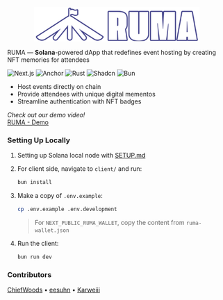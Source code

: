 <p align="center">
    <img src="./docs/banner.png" alt="screenshot" width="380" />
</p>

RUMA — **Solana**-powered dApp that redefines event hosting by creating NFT memories for attendees

![Next.js][next] ![Anchor][anchor] ![Rust][rust] ![Shadcn][shadcn] ![Bun][bun]

- Host events directly on chain
- Provide attendees with unique digital mementos
- Streamline authentication with NFT badges

*Check out our demo video!* <br>
[RUMA - Demo](https://www.youtube.com/watch?v=LplG3LaNH8k)

### Setting Up Locally

1. Setting up Solana local node with [SETUP.md](./docs/SETUP.md)

2. For client side, navigate to `client/` and run:

   ```bash
   bun install
   ```

3. Make a copy of `.env.example`:

   ```bash
   cp .env.example .env.development
   ```

   > For `NEXT_PUBLIC_RUMA_WALLET`, copy the content from `ruma-wallet.json`

4. Run the client:

   ```bash
   bun run dev
   ```

### Contributors

[ChiefWoods](https://github.com/ChiefWoods)
• [eesuhn](https://github.com/eesuhn)
• [Karweiii](https://github.com/Karweiii)

<!-- LINKS -->
[next]: https://img.shields.io/badge/next.js-000000?style=for-the-badge&logo=nextdotjs&logoColor=white
[anchor]: https://img.shields.io/badge/anchor-1f44f2?style=for-the-badge&logo=solana&logoColor=white
[rust]: https://img.shields.io/badge/rust-8b3103?style=for-the-badge&logo=rust&logoColor=white
[shadcn]: https://img.shields.io/badge/shadcn/ui-000000?style=for-the-badge&logo=shadcn/ui&logoColor=white
[bun]: https://img.shields.io/badge/Bun-000000?logo=bun&logoColor=fff&style=for-the-badge
